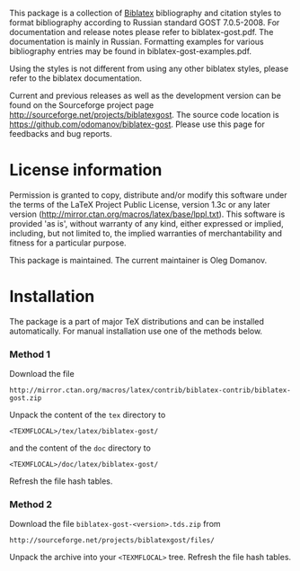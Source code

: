 This package is a collection of
[Biblatex](https://github.com/plk/biblatex) bibliography and citation
styles to format bibliography according to Russian standard GOST
7.0.5-2008.  For documentation and release notes please refer to
biblatex-gost.pdf.  The documentation is mainly in Russian. Formatting
examples for various bibliography entries may be found in
biblatex-gost-examples.pdf.

Using the styles is not different from using any other biblatex styles,
please refer to the biblatex documentation.

Current and previous releases as well as the development version can
be found on the Sourceforge project page
http://sourceforge.net/projects/biblatexgost. The source code location
is https://github.com/odomanov/biblatex-gost. Please use this page for feedbacks 
and bug reports.

# License information #

Permission is granted to copy, distribute and/or modify this software under
the terms of the LaTeX Project Public License, version 1.3c or any later
version (http://mirror.ctan.org/macros/latex/base/lppl.txt).
This software is provided 'as is', without warranty of any kind, either
expressed or implied, including, but not limited to, the implied warranties
of merchantability and fitness for a particular purpose.

This package is maintained. The current maintainer is Oleg Domanov.

# Installation #

The package is a part of major TeX distributions and can be installed
automatically. For manual installation use one of the methods below.

### Method 1 ###

Download the file

    http://mirror.ctan.org/macros/latex/contrib/biblatex-contrib/biblatex-gost.zip

Unpack the content of the `tex` directory to

    <TEXMFLOCAL>/tex/latex/biblatex-gost/

and the content of the `doc` directory to

    <TEXMFLOCAL>/doc/latex/biblatex-gost/

Refresh the file hash tables.

### Method 2 ###

Download the file `biblatex-gost-<version>.tds.zip` from

    http://sourceforge.net/projects/biblatexgost/files/

Unpack the archive into your `<TEXMFLOCAL>` tree.  Refresh the file
hash tables.


